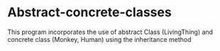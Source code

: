 # Abstract-concrete-classes

This program incorporates the use of abstract Class (LivingThing) and concrete class (Monkey, Human) using the inheritance method
